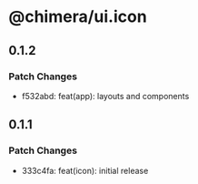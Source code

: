 # @chimera/ui.icon

## 0.1.2

### Patch Changes

- f532abd: feat(app): layouts and components

## 0.1.1

### Patch Changes

- 333c4fa: feat(icon): initial release
